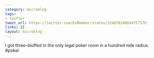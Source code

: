 ```yaml
---
category: microblog
tags:
- twitter
tweet_url: https://twitter.com/ExMember/status/324070148694757376
links: []
layout: microblog
---
```

I got three-bluffed in the only legal poker room in a hundred mile radius. #poker
